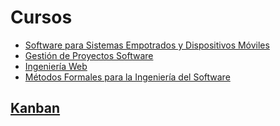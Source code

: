 # Cursos
- [Software para Sistemas Empotrados y Dispositivos Móviles](obsidian://open?vault=notes&file=Empotrados%2FEmpotrados)
- [Gestión de Proyectos Software](obsidian://open?vault=notes&file=Gesti%C3%B3n%2FGesti%C3%B3n)
- [Ingeniería Web](obsidian://open?vault=notes&file=Ingenier%C3%ADa%20Web%2FWeb)
- [Métodos Formales para la Ingeniería del Software](obsidian://open?vault=notes&file=M%C3%A9todos%2FM%C3%A9todos)

## [Kanban](./Kanban)
